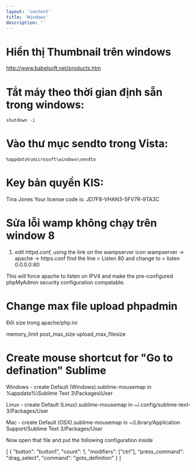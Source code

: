```yaml
---
layout: 'content'
title: 'Windows'
description: ''
---
```


# Hiển thị Thumbnail trên windows

http://www.babelsoft.net/products.htm

# Tắt máy theo thời gian định sẵn trong windows: 


```
shutdown -i
```

# Vào thư mục sendto trong Vista: 

```
%appdata%\microsoft\windows\sendto
```

# Key bản quyền KIS: 

Tina Jones Your license code is: JD7F8-VHAN3-5FV7R-9TA3C

# Sửa lỗi wamp không chạy trên window 8

1. edit httpd.conf, using the link on the wampserver icon wampserver -> apache -> https.conf
find the line > Listen 80
and change to > listen 0.0.0.0:80

This will force apache to listen on IPV4 and make the pre-configured phpMyAdmin security configuration compatable.

# Change max file upload phpadmin

Đổi size trong apache/php.ini

memory_limit
post_max_size
upload_max_filesize


# Create mouse shortcut for "Go to defination" Sublime

Windows - create Default (Windows).sublime-mousemap in %appdata%\Sublime Text 3\Packages\User

Linux - create Default (Linux).sublime-mousemap in ~/.config/sublime-text-3/Packages/User

Mac - create Default (OSX).sublime-mousemap in ~/Library/Application Support/Sublime Text 3/Packages/User

Now open that file and put the following configuration inside

[
    {
        "button": "button1", 
        "count": 1, 
        "modifiers": ["ctrl"],
        "press_command": "drag_select",
        "command": "goto_definition"
    }
]
